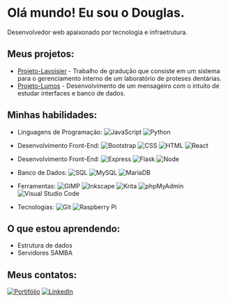 # Olá mundo! Eu sou o Douglas.

Desenvolvedor web apaixonado por tecnologia e infraetrutura.

## Meus projetos:
* [Projeto-Lavoisier](https://www.github.com/dhdc-21/projeto-lavoisier) - Trabalho de gradução que consiste em um sistema para o gerenciamento interno de um laboratório de proteses dentárias.
* [Projeto-Lumos](https://www.github.com/dhdc-21/projeto-lumos) - Desenvolvimento de um mensageiro com o intuito de estudar interfaces e banco de dados.

## Minhas habilidades:

* Linguagens de Programação:
![JavaScript](https://img.shields.io/badge/JavaScript-F7DF1E?style=for-the-badge&logo=javascript&logoColor=black) ![Python](https://img.shields.io/badge/Python-3776AB?style=for-the-badge&logo=python&logoColor=white)

* Desenvolvimento Front-End:
![Bootstrap](https://img.shields.io/badge/Bootstrap-563D7C?style=for-the-badge&logo=bootstrap&logoColor=white) ![CSS](https://img.shields.io/badge/CSS3-1572B6?style=for-the-badge&logo=css3&logoColor=white) ![HTML](https://img.shields.io/badge/HTML5-E34F26?style=for-the-badge&logo=html5&logoColor=white) ![React](https://img.shields.io/badge/React-20232A?style=for-the-badge&logo=react&logoColor=61DAFB)

* Desenvolvimento Front-End:
![Express](https://img.shields.io/badge/Express.js-404D59?style=for-the-badge) ![Flask](https://img.shields.io/badge/Flask-000000?style=for-the-badge&logo=flask&logoColor=white) ![Node](https://img.shields.io/badge/Node.js-43853D?style=for-the-badge&logo=node.js&logoColor=white)

* Banco de Dados:
![SQL]() ![MySQL](https://img.shields.io/badge/MySQL-00000F?style=for-the-badge&logo=mysql&logoColor=white) ![MariaDB](https://img.shields.io/badge/MariaDB-003545?style=for-the-badge&logo=mariadb&logoColor=white)

* Ferramentas:
![GIMP](https://img.shields.io/badge/gimp-5C5543?style=for-the-badge&logo=gimp&logoColor=white) ![Inkscape](https://img.shields.io/badge/Inkscape-000000?style=for-the-badge&logo=Inkscape&logoColor=white) ![Krita](https://img.shields.io/badge/Krita-203759?style=for-the-badge&logo=krita&logoColor=EEF37B) ![phpMyAdmin](https://img.shields.io/badge/PHP-777BB4?style=for-the-badge&logo=php&logoColor=white) ![Visual Studio Code](https://img.shields.io/badge/Visual_Studio_Code-0078D4?style=for-the-badge&logo=visual%20studio%20code&logoColor=white)

* Tecnologias:
![Git]() ![Raspberry Pi](https://img.shields.io/badge/Raspberry%20Pi-A22846?style=for-the-badge&logo=Raspberry%20Pi&logoColor=white)
  

## O que estou aprendendo:
* Estrutura de dados
* Servidores SAMBA


## Meus contatos:
[![Portifólio](https://img.shields.io/website-up-down-green-red/http/monip.org.svg)](https://dhdc-21.github.io/portifolio) [![LinkedIn](https://img.shields.io/badge/LinkedIn-%230077B5.svg?logo=linkedin&logoColor=white)](https://linkedin.com/in/dhdc) 